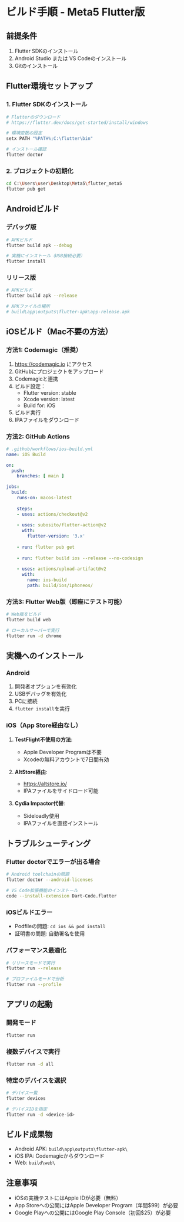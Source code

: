 # ビルド手順 - Meta5 Flutter版

## 前提条件
1. Flutter SDKのインストール
2. Android Studio または VS Codeのインストール
3. Gitのインストール

## Flutter環境セットアップ

### 1. Flutter SDKのインストール
```bash
# Flutterのダウンロード
# https://flutter.dev/docs/get-started/install/windows

# 環境変数の設定
setx PATH "%PATH%;C:\flutter\bin"

# インストール確認
flutter doctor
```

### 2. プロジェクトの初期化
```bash
cd C:\Users\user\Desktop\Meta5\flutter_meta5
flutter pub get
```

## Androidビルド

### デバッグ版
```bash
# APKビルド
flutter build apk --debug

# 実機にインストール（USB接続必要）
flutter install
```

### リリース版
```bash
# APKビルド
flutter build apk --release

# APKファイルの場所
# build\app\outputs\flutter-apk\app-release.apk
```

## iOSビルド（Mac不要の方法）

### 方法1: Codemagic（推奨）
1. https://codemagic.io にアクセス
2. GitHubにプロジェクトをアップロード
3. Codemagicと連携
4. ビルド設定：
   - Flutter version: stable
   - Xcode version: latest
   - Build for: iOS
5. ビルド実行
6. IPAファイルをダウンロード

### 方法2: GitHub Actions
```yaml
# .github/workflows/ios-build.yml
name: iOS Build

on:
  push:
    branches: [ main ]

jobs:
  build:
    runs-on: macos-latest
    
    steps:
    - uses: actions/checkout@v2
    
    - uses: subosito/flutter-action@v2
      with:
        flutter-version: '3.x'
    
    - run: flutter pub get
    
    - run: flutter build ios --release --no-codesign
    
    - uses: actions/upload-artifact@v2
      with:
        name: ios-build
        path: build/ios/iphoneos/
```

### 方法3: Flutter Web版（即座にテスト可能）
```bash
# Web版をビルド
flutter build web

# ローカルサーバーで実行
flutter run -d chrome
```

## 実機へのインストール

### Android
1. 開発者オプションを有効化
2. USBデバッグを有効化
3. PCに接続
4. `flutter install`を実行

### iOS（App Store経由なし）
1. **TestFlight不使用の方法**:
   - Apple Developer Programは不要
   - Xcodeの無料アカウントで7日間有効
   
2. **AltStore経由**:
   - https://altstore.io/
   - IPAファイルをサイドロード可能
   
3. **Cydia Impactor代替**:
   - Sideloadly使用
   - IPAファイルを直接インストール

## トラブルシューティング

### Flutter doctorでエラーが出る場合
```bash
# Android toolchainの問題
flutter doctor --android-licenses

# VS Code拡張機能のインストール
code --install-extension Dart-Code.flutter
```

### iOSビルドエラー
- Podfileの問題: `cd ios && pod install`
- 証明書の問題: 自動署名を使用

### パフォーマンス最適化
```bash
# リリースモードで実行
flutter run --release

# プロファイルモードで分析
flutter run --profile
```

## アプリの起動

### 開発モード
```bash
flutter run
```

### 複数デバイスで実行
```bash
flutter run -d all
```

### 特定のデバイスを選択
```bash
# デバイス一覧
flutter devices

# デバイスIDを指定
flutter run -d <device-id>
```

## ビルド成果物

- Android APK: `build\app\outputs\flutter-apk\`
- iOS IPA: Codemagicからダウンロード
- Web: `build\web\`

## 注意事項
- iOSの実機テストにはApple IDが必要（無料）
- App Storeへの公開にはApple Developer Program（年間$99）が必要
- Google Playへの公開にはGoogle Play Console（初回$25）が必要